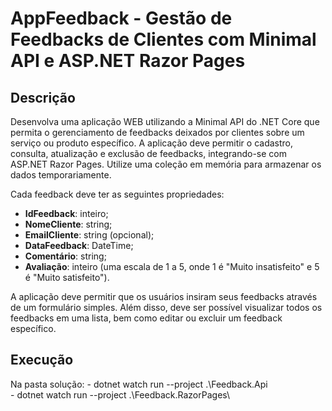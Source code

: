# AppFeedback - Gestão de Feedbacks de Clientes com Minimal API e ASP.NET Razor Pages

## Descrição
Desenvolva uma aplicação WEB utilizando a Minimal API do .NET Core que permita o gerenciamento de feedbacks deixados por clientes sobre um serviço ou produto específico. A aplicação deve permitir o cadastro, consulta, atualização e exclusão de feedbacks, integrando-se com ASP.NET Razor Pages. Utilize uma coleção em memória para armazenar os dados temporariamente.

Cada feedback deve ter as seguintes propriedades:
- **IdFeedback**: inteiro;
- **NomeCliente**: string;
- **EmailCliente**: string (opcional);
- **DataFeedback**: DateTime;
- **Comentário**: string;
- **Avaliação**: inteiro (uma escala de 1 a 5, onde 1 é "Muito insatisfeito" e 5 é "Muito satisfeito").

A aplicação deve permitir que os usuários insiram seus feedbacks através de um formulário simples. Além disso, deve ser possível visualizar todos os feedbacks em uma lista, bem como editar ou excluir um feedback específico.

## Execução

Na pasta solução: 
    - dotnet watch run --project .\Feedback.Api\
    - dotnet watch run --project .\Feedback.RazorPages\